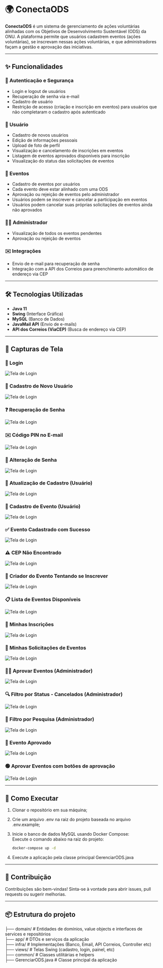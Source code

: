 # 🌍 ConectaODS

**ConectaODS** é um sistema de gerenciamento de ações voluntárias alinhadas com os Objetivos de Desenvolvimento Sustentável (ODS) da ONU. A plataforma permite que usuários cadastrem eventos (ações voluntárias), se inscrevam nessas ações voluntárias, e que administradores façam a gestão e aprovação das iniciativas.

---

## ✨ Funcionalidades

### 🔐 Autenticação e Segurança
- Login e logout de usuários
- Recuperação de senha via e-mail
- Cadastro de usuário
- Restrição de acesso (criação e inscrição em eventos) para usuários que não completaram o cadastro após autenticado

### 👤 Usuário
- Cadastro de novos usuários
- Edição de informações pessoais
- Upload de foto de perfil
- Visualização e cancelamento de inscrições em eventos
- Listagem de eventos aprovados disponíveis para inscrição
- Visualização do status das solicitações de eventos

### 📅 Eventos
- Cadastro de eventos por usuários
- Cada evento deve estar alinhado com uma ODS
- Aprovação ou rejeição de eventos pelo administrador
- Usuários podem se inscrever e cancelar a participação em eventos
- Usuários podem cancelar suas próprias solicitações de eventos ainda não aprovados

### 🧑‍💼 Administrador
- Visualização de todos os eventos pendentes
- Aprovação ou rejeição de eventos

### ✉️ Integrações
- Envio de e-mail para recuperação de senha
- Integração com a API dos Correios para preenchimento automático de endereço via CEP

---

## 🛠️ Tecnologias Utilizadas

- **Java 11**
- **Swing** (Interface Gráfica)
- **MySQL** (Banco de Dados)
- **JavaMail API** (Envio de e-mails)
- **API dos Correios (ViaCEP)** (Busca de endereço via CEP)

---

## 📸 Capturas de Tela

### 🔐 Login

![Tela de Login](./assets/tela-login.PNG)

### 📝 Cadastro de Novo Usuário

![Tela de Login](./assets/Capturar.PNG)

### ❓ Recuperação de Senha

![Tela de Login](./assets/esqueceu-sua-senha.PNG)

### ✉️ Código PIN no E-mail

![Tela de Login](./assets/email-pincode.PNG)

### 🔑 Alteração de Senha

![Tela de Login](./assets/alterar-senha.PNG)

### 👤 Atualização de Cadastro (Usuário)

![Tela de Login](./assets/atualizar-cadastro.PNG)

### 📅 Cadastro de Evento (Usuário)

![Tela de Login](./assets/cadastrar-evento.PNG)

### ✅ Evento Cadastrado com Sucesso

![Tela de Login](./assets/cadastrar-evento-sucesso.PNG)

### ⚠️ CEP Não Encontrado

![Tela de Login](./assets/cep-nao-existe.PNG)

### 🚫 Criador do Evento Tentando se Inscrever

![Tela de Login](./assets/evento-criador-tenta-inscrever.PNG)

### 📋 Lista de Eventos Disponíveis

![Tela de Login](./assets/eventos-diponiveis.PNG)

### 🧾 Minhas Inscrições

![Tela de Login](./assets/minhas-inscricoes.PNG)

### 📨 Minhas Solicitações de Eventos

![Tela de Login](./assets/minhas-solicitacoes.PNG)

### 👨‍💼 Aprovar Eventos (Administrador)

![Tela de Login](./assets/aprovar-eventos.PNG)


### 🔍 Filtro por Status - Cancelados (Administrador)

![Tela de Login](./assets/adm-filtro-cancelado.PNG) 

### 🔎 Filtro por Pesquisa (Administrador)

![Tela de Login](./assets/adm-filtro-pesquisar.PNG) 

### 📢 Evento Aprovado 

![Tela de Login](./assets/evento-aprovado.PNG)

### 🟢 Aprovar Eventos com botões de aprovação

![Tela de Login](./assets/aprovar-eventos-botoes.PNG) 

---

## 🧪 Como Executar

1. Clonar o repositório em sua máquina;
2. Crie um arquivo .env na raiz do projeto baseada no arquivo .env.example;
3. Inicie o banco de dados MySQL usando Docker Compose:  
   Execute o comando abaixo na raiz do projeto:

   ```bash
   docker-compose up -d
4. Execute a aplicação pela classe principal GerenciarODS.java

---

## 🤝 Contribuição

Contribuições são bem-vindas! Sinta-se à vontade para abrir issues, pull requests ou sugerir melhorias.

---

## 📦 Estrutura do projeto
├── domain/ # Entidades de domínios, value objects e interfaces de services e repositórios   
├── app/ # DTOs e serviços da aplicação  
├── infra/ # Implementações (Banco, Email, API Correios, Controller etc)  
├── views/ # Telas Swing (cadastro, login, painel, etc)  
├── common/ # Classes utilitárias e helpers  
├── GerenciarODS.java # Classe principal da aplicação  
